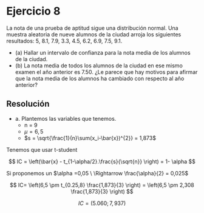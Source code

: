 # Ejercicio 8
La nota de una prueba de aptitud sigue una distribución normal. Una muestra aleatoria de nueve alumnos de la ciudad arroja los siguientes resultados: 5, 8.1, 7.9, 3.3, 4.5, 6.2, 6.9, 7.5, 9.1.
* (a) Hallar un intervalo de confianza para la nota media de los alumnos de la ciudad.
* (b) La nota media de todos los alumnos de la ciudad en ese mismo examen el año anterior es 7.50. ¿Le parece que hay motivos para afirmar que la nota media de los alumnos ha cambiado con respecto al año anterior?

## Resolución
* a. Plantemos las variables que tenemos.  
    * n = 9
    * $\mu = 6,5$
    * $s = \sqrt{\frac{1}{n}\sum(x_i-\bar{x})^{2}} = 1,873$  

Tenemos que usar t-student  

$$
IC = \left(\bar{x} - t_{1-\alpha/2}.\frac{s}{\sqrt{n}} \right) = 1- \alpha
$$  

Si proponemos un $\alpha =0,05 \ \Rightarrow \frac{\alpha}{2} = 0,025$  

$$
IC= \left(6,5 \pm t_{0.25,8} \frac{1,873}{3} \right) = \left(6,5 \pm 2,308 \frac{1,873}{3} \right)
$$  

$$
IC = (5.060 ; 7,937 )
$$  
